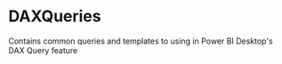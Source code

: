 # DAXQueries
Contains common queries and templates to using in Power BI Desktop's DAX Query feature
